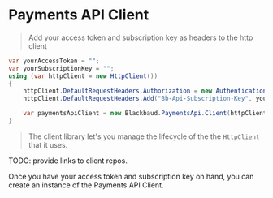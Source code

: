 # Payments API Client

> Add your access token and subscription key as headers to the http client

```csharp
var yourAccessToken = "";
var yourSubscriptionKey = "";
using (var httpClient = new HttpClient())
{
    httpClient.DefaultRequestHeaders.Authorization = new AuthenticationHeaderValue("Bearer", yourAccessToken);
    httpClient.DefaultRequestHeaders.Add("Bb-Api-Subscription-Key", yourSubscriptionKey);

    var paymentsApiClient = new Blackbaud.PaymentsApi.Client(httpClient);
}
```

> The client library let's you manage the lifecycle of the the `HttpClient` that it uses.

<aside class="warning">TODO: provide links to client repos.</aside>

Once you have your access token and subscription key on hand, you can create an instance of the Payments API Client.
